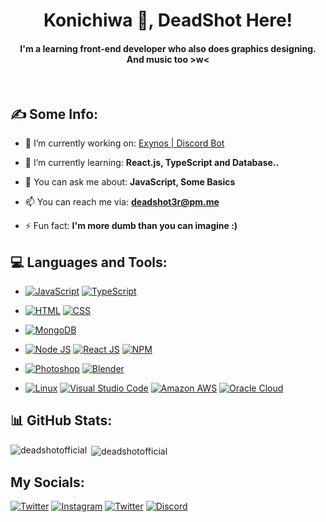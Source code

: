 <h1 align="center">Konichiwa 👋, DeadShot Here!</h1>
<h4 align="center">I'm a learning front-end developer who also does graphics designing. And music too >w<</h4>
<br>
<h2>✍ Some Info: </h2>
 
- 🔭 I’m currently working on: [Exynos | Discord Bot](https://exynos.vercel.app)

- 🌱 I’m currently learning: **React.js, TypeScript and Database..**

- 💬 You can ask me about: **JavaScript, Some Basics**

- 📫 You can reach me via: **deadshot3r@pm.me**

- ⚡ Fun fact: **I'm more dumb than you can imagine :)**


<h2 align="left">💻 Languages and Tools:</h2>
 
- <a href="https://developer.mozilla.org/en-US/docs/Web/JavaScript" target="_blank"><img alt="JavaScript" src="https://img.shields.io/badge/JavaScript-F7DF1E?style=for-the-badge&logo=javascript&logoColor=white"></a> 
<a href="https://www.tutorialspoint.com/typescript/index.htm" target="_blank"><img alt="TypeScript" src="https://img.shields.io/badge/TypeScript-007ACC?style=for-the-badge&logo=typescript&logoColor=white"></a>
 
- <a href="https://www.w3.org/html/" target="_blank"> <img alt="HTML" src="https://img.shields.io/badge/HTML5-E34F26?style=for-the-badge&logo=html5&logoColor=white"></a> 
<a href="https://www.w3schools.com/css/" target="_blank"><img alt="CSS" src="https://img.shields.io/badge/CSS-239120?&style=for-the-badge&logo=css3&logoColor=white"></a> 
 
- <a href="https://docs.mongodb.com/"><img alt="MongoDB" src="https://img.shields.io/badge/MongoDB-4EA94B?style=for-the-badge&logo=mongodb&logoColor=white"></a>
 
- <a href="https://nodejs.org/dist/latest-v14.x/docs/api/"><img alt="Node JS" src="https://img.shields.io/badge/Node.js-339933?style=for-the-badge&logo=nodedotjs&logoColor=white"></a>
<a href="https://reactjs.org/"><img alt="React JS" src ="https://img.shields.io/badge/React-20232A?style=for-the-badge&logo=react&logoColor=61DAFB"></a>
<a href="https://www.npmjs.com/"><img alt="NPM" src ="https://img.shields.io/badge/npm-CB3837?style=for-the-badge&logo=npm&logoColor=white"/></a>
 
- <a href="https://www.adobe.com/in/products/photoshop.html"><img alt="Photoshop" src="https://img.shields.io/badge/Adobe%20Photoshop-31A8FF?style=for-the-badge&logo=Adobe%20Photoshop&logoColor=black"/></a>
<a href="https://https://www.blender.org/"><img alt="Blender" src="https://img.shields.io/badge/Blender-FFA500?style=for-the-badge&logo=blender&logoColor=black"></a>
- <a href="https://www.linux.org/"><img alt="Linux" src="https://img.shields.io/badge/Linux-FCC624?style=for-the-badge&logo=linux&logoColor=black"></a>
<a href="https://code.visualstudio.com/"><img alt="Visual Studio Code" src="https://img.shields.io/badge/Visual_Studio_Code-0078D4?style=for-the-badge&logo=visual%20studio%20code&logoColor=white"></a>
<a href="#"><img alt="Amazon AWS" src="https://img.shields.io/badge/Amazon AWS-{232F3E}?style=for-the-badge&logo=amazonaws&logoColor=white"></a>
<a href="https://www.oracle.com/cloud/"><img alt="Oracle Cloud" src="https://img.shields.io/badge/Oracle_Cloud-FF0000?style=for-the-badge&logo=oracle&logoColor=white"></a>



 <h2>📊 GitHub Stats:</h2>
<p><img align="left" src="https://github-readme-stats.vercel.app/api/top-langs?username=deadshotofficial&show_icons=true&locale=en&layout=compact&theme=nightowl" alt="deadshotofficial" /></p>
<p>&nbsp;<img align="center" src="https://github-readme-stats.vercel.app/api?username=deadshotofficial&show_icons=true&theme=nightowl&locale=en" alt="deadshotofficial" /></p>
 
 <h2 align="left">My Socials:</h2>
<a href="https://twitter.com/deadshot3r"><img alt="Twitter" src="https://img.shields.io/badge/Twitter-007FFF?style=for-the-badge&logo=twitter&logoColor=white"></a>
<a href="https://instagram.com/deadshotgraphics"><img alt="Instagram" src="https://img.shields.io/badge/Instagram-D62976?style=for-the-badge&logo=instagram&logoColor=white"></a>
<a href="https://www.behance.net/deadshotdzn"><img alt="Twitter" src="https://img.shields.io/badge/Behance-0047AB?style=for-the-badge&logo=behance&logoColor=white"></a>
<a href="https://discord.gg/rA24PVQpJQ"><img src="https://img.shields.io/badge/Discord-7289DA?style=for-the-badge&logo=discord&logoColor=white" alt="Discord"/></a>

